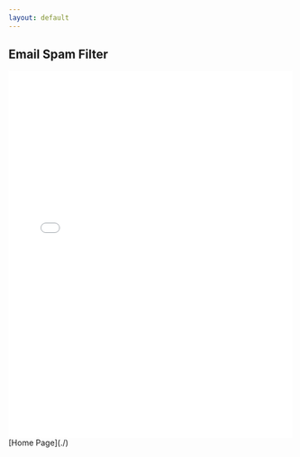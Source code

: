 ```yaml
---
layout: default
---
```


## Email Spam Filter

<iframe src="Documents/N0940282_Report.pdf" width="100%" height="650px" frameborder="0"></iframe>
[Home Page](./)
